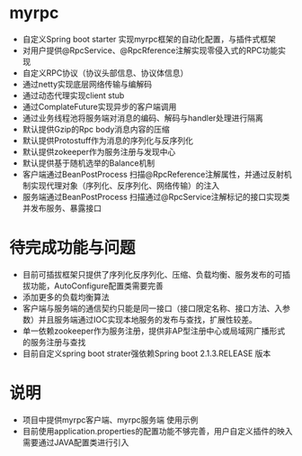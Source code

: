 # myrpc
- 自定义Spring boot starter 实现myrpc框架的自动化配置，与插件式框架
- 对用户提供@RpcService、@RpcRference注解实现零侵入式的RPC功能实现
- 自定义RPC协议（协议头部信息、协议体信息）
- 通过netty实现底层网络传输与编解码
- 通过动态代理实现client stub
- 通过ComplateFuture实现异步的客户端调用
- 通过业务线程池将服务端对消息的编码、解码与handler处理进行隔离
- 默认提供Gzip的Rpc body消息内容的压缩
- 默认提供Protostuff作为消息的序列化与反序列化
- 默认提供zokeeper作为服务注册与发现中心
- 默认提供基于随机选举的Balance机制
- 客户端通过BeanPostProcess 扫描@RpcReference注解属性，并通过反射机制实现代理对象（序列化、反序列化、网络传输）的注入
- 服务端通过BeanPostProcess 扫描通过@RpcService注解标记的接口实现类 并发布服务、暴露接口

# 待完成功能与问题
- 目前可插拔框架只提供了序列化反序列化、压缩、负载均衡、服务发布的可插拔功能，AutoConfigure配置类需要完善
- 添加更多的负载均衡算法
- 客户端与服务端的通信契约只能是同一接口（接口限定名称、接口方法、入参数）并且服务端通过IOC实现本地服务的发布与查找，扩展性较差。
- 单一依赖zookeeper作为服务注册，提供非AP型注册中心或局域网广播形式的服务注册与查找
- 目前自定义spring boot strater强依赖Spring boot 2.1.3.RELEASE 版本

# 说明
- 项目中提供myrpc客户端、myrpc服务端 使用示例
- 目前使用application.properties的配置功能不够完善，用户自定义插件的映入需要通过JAVA配置类进行引入

